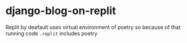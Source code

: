 # django-blog-on-replit

Replit by deafault uses virtual environment of poetry so because of that running code `.replit` includes poetry